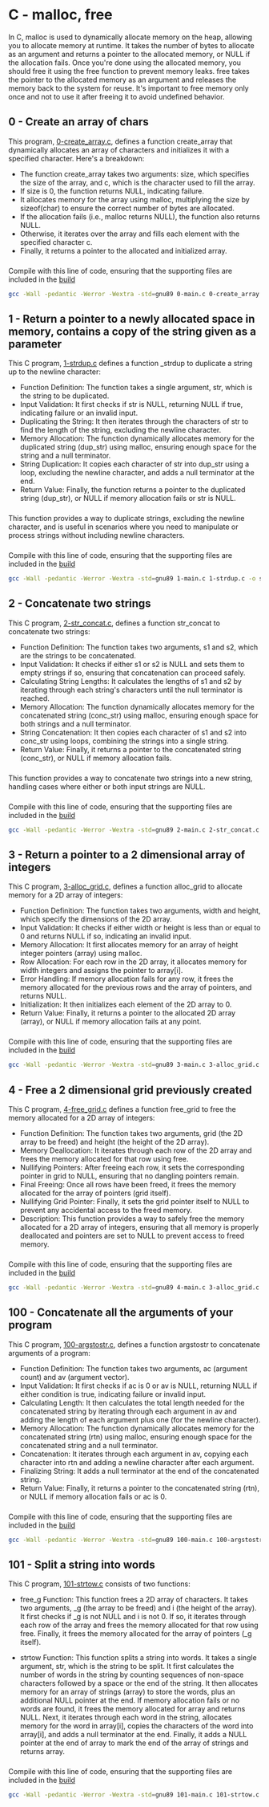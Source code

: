 # C - malloc, free


In C, malloc is used to dynamically allocate memory on the heap, allowing you to allocate memory at runtime. It takes the number of bytes to allocate as an argument and returns a pointer to the allocated memory, or NULL if the allocation fails. Once you're done using the allocated memory, you should free it using the free function to prevent memory leaks. free takes the pointer to the allocated memory as an argument and releases the memory back to the system for reuse. It's important to free memory only once and not to use it after freeing it to avoid undefined behavior.

## 0 - Create an array of chars
This program, [0-create\_array.c](https://github.com/amirasabdu/holbertonschool-low_level_programming/blob/main/malloc_free/0-create_array.c), defines a function create\_array that dynamically allocates an array of characters and initializes it with a specified character. Here's a breakdown:
- The function create\_array takes two arguments: size, which specifies the size of the array, and c, which is the character used to fill the array.
- If size is 0, the function returns NULL, indicating failure.
- It allocates memory for the array using malloc, multiplying the size by sizeof(char) to ensure the correct number of bytes are allocated.
- If the allocation fails (i.e., malloc returns NULL), the function also returns NULL.
- Otherwise, it iterates over the array and fills each element with the specified character c.
- Finally, it returns a pointer to the allocated and initialized array.
###
Compile with this line of code, ensuring that the supporting files are included in the [build](https://github.com/amirasabdu/holbertonschool-low_level_programming/tree/main/malloc_free/build)
```sh
gcc -Wall -pedantic -Werror -Wextra -std=gnu89 0-main.c 0-create_array.c -o a
```

## 1 - Return a pointer to a newly allocated space in memory, contains a copy of the string given as a parameter

This C program, [1-strdup.c](https://github.com/amirasabdu/holbertonschool-low_level_programming/blob/main/malloc_free/1-strdup.c) defines a function \_strdup to duplicate a string up to the newline character:
- Function Definition: The function takes a single argument, str, which is the string to be duplicated.
- Input Validation: It first checks if str is NULL, returning NULL if true, indicating failure or an invalid input.
- Duplicating the String: It then iterates through the characters of str to find the length of the string, excluding the newline character.
- Memory Allocation: The function dynamically allocates memory for the duplicated string (dup\_str) using malloc, ensuring enough space for the string and a null terminator.
- String Duplication: It copies each character of str into dup\_str using a loop, excluding the newline character, and adds a null terminator at the end.
- Return Value: Finally, the function returns a pointer to the duplicated string (dup\_str), or NULL if memory allocation fails or str is NULL.
###
This function provides a way to duplicate strings, excluding the newline character, and is useful in scenarios where you need to manipulate or process strings without including newline characters.
###
Compile with this line of code, ensuring that the supporting files are included in the [build](https://github.com/amirasabdu/holbertonschool-low_level_programming/tree/main/malloc_free/build)
```sh
gcc -Wall -pedantic -Werror -Wextra -std=gnu89 1-main.c 1-strdup.c -o s
```
## 2 - Concatenate two strings

This C program, [2-str\_concat.c](https://github.com/amirasabdu/holbertonschool-low_level_programming/blob/main/malloc_free/2-str_concat.c), defines a function str\_concat to concatenate two strings:
- Function Definition: The function takes two arguments, s1 and s2, which are the strings to be concatenated.
- Input Validation: It checks if either s1 or s2 is NULL and sets them to empty strings if so, ensuring that concatenation can proceed safely.
- Calculating String Lengths: It calculates the lengths of s1 and s2 by iterating through each string's characters until the null terminator is reached.
- Memory Allocation: The function dynamically allocates memory for the concatenated string (conc\_str) using malloc, ensuring enough space for both strings and a null terminator.
- String Concatenation: It then copies each character of s1 and s2 into conc\_str using loops, combining the strings into a single string.
- Return Value: Finally, it returns a pointer to the concatenated string (conc\_str), or NULL if memory allocation fails.
###
This function provides a way to concatenate two strings into a new string, handling cases where either or both input strings are NULL.
###
Compile with this line of code, ensuring that the supporting files are included in the [build](https://github.com/amirasabdu/holbertonschool-low_level_programming/tree/main/malloc_free/build)
```sh
gcc -Wall -pedantic -Werror -Wextra -std=gnu89 2-main.c 2-str_concat.c -o 2-str_concat
```

## 3 - Return a pointer to a 2 dimensional array of integers
This C program, [3-alloc\_grid.c](https://github.com/amirasabdu/holbertonschool-low_level_programming/blob/main/malloc_free/3-alloc_grid.c), defines a function alloc\_grid to allocate memory for a 2D array of integers:
- Function Definition: The function takes two arguments, width and height, which specify the dimensions of the 2D array.
- Input Validation: It checks if either width or height is less than or equal to 0 and returns NULL if so, indicating an invalid input.
- Memory Allocation: It first allocates memory for an array of height integer pointers (array) using malloc.
- Row Allocation: For each row in the 2D array, it allocates memory for width integers and assigns the pointer to array[i].
- Error Handling: If memory allocation fails for any row, it frees the memory allocated for the previous rows and the array of pointers, and returns NULL.
- Initialization: It then initializes each element of the 2D array to 0.
- Return Value: Finally, it returns a pointer to the allocated 2D array (array), or NULL if memory allocation fails at any point.
###
Compile with this line of code, ensuring that the supporting files are included in the [build](https://github.com/amirasabdu/holbertonschool-low_level_programming/tree/main/malloc_free/build)
```sh
gcc -Wall -pedantic -Werror -Wextra -std=gnu89 3-main.c 3-alloc_grid.c -o 3-alloc_grid
```

## 4 - Free a 2 dimensional grid previously created

This C program, [4-free\_grid.c](https://github.com/amirasabdu/holbertonschool-low_level_programming/blob/main/malloc_free/4-free_grid.c) defines a function free\_grid to free the memory allocated for a 2D array of integers:
- Function Definition: The function takes two arguments, grid (the 2D array to be freed) and height (the height of the 2D array).
- Memory Deallocation: It iterates through each row of the 2D array and frees the memory allocated for that row using free.
- Nullifying Pointers: After freeing each row, it sets the corresponding pointer in grid to NULL, ensuring that no dangling pointers remain.
- Final Freeing: Once all rows have been freed, it frees the memory allocated for the array of pointers (grid itself).
- Nullifying Grid Pointer: Finally, it sets the grid pointer itself to NULL to prevent any accidental access to the freed memory.
- Description: This function provides a way to safely free the memory allocated for a 2D array of integers, ensuring that all memory is properly deallocated and pointers are set to NULL to prevent access to freed memory.
###
Compile with this line of code, ensuring that the supporting files are included in the [build](https://github.com/amirasabdu/holbertonschool-low_level_programming/tree/main/malloc_free/build)
```sh
gcc -Wall -pedantic -Werror -Wextra -std=gnu89 4-main.c 3-alloc_grid.c 4-free_grid.c -o 4-free_grid
```

## 100 - Concatenate all the arguments of your program

This C program, [100-argstostr.c](https://github.com/amirasabdu/holbertonschool-low_level_programming/blob/main/malloc_free/100-argstostr.c), defines a function argstostr to concatenate arguments of a program:
- Function Definition: The function takes two arguments, ac (argument count) and av (argument vector).
- Input Validation: It first checks if ac is 0 or av is NULL, returning NULL if either condition is true, indicating failure or invalid input.
- Calculating Length: It then calculates the total length needed for the concatenated string by iterating through each argument in av and adding the length of each argument plus one (for the newline character).
- Memory Allocation: The function dynamically allocates memory for the concatenated string (rtn) using malloc, ensuring enough space for the concatenated string and a null terminator.
- Concatenation: It iterates through each argument in av, copying each character into rtn and adding a newline character after each argument.
- Finalizing String: It adds a null terminator at the end of the concatenated string.
- Return Value: Finally, it returns a pointer to the concatenated string (rtn), or NULL if memory allocation fails or ac is 0.

###
Compile with this line of code, ensuring that the supporting files are included in the [build](https://github.com/amirasabdu/holbertonschool-low_level_programming/tree/main/malloc_free/build)
```sh
gcc -Wall -pedantic -Werror -Wextra -std=gnu89 100-main.c 100-argstostr.c -o args
```

## 101 - Split a string into words
This C program, [101-strtow.c](https://github.com/amirasabdu/holbertonschool-low_level_programming/blob/main/malloc_free/101-strtow.c) consists of two functions:

- free\_g Function: This function frees a 2D array of characters. It takes two arguments, \_g (the array to be freed) and i (the height of the array). It first checks if \_g is not NULL and i is not 0. If so, it iterates through each row of the array and frees the memory allocated for that row using free. Finally, it frees the memory allocated for the array of pointers (\_g itself).

- strtow Function: This function splits a string into words. It takes a single argument, str, which is the string to be split. It first calculates the number of words in the string by counting sequences of non-space characters followed by a space or the end of the string. It then allocates memory for an array of strings (array) to store the words, plus an additional NULL pointer at the end. If memory allocation fails or no words are found, it frees the memory allocated for array and returns NULL. Next, it iterates through each word in the string, allocates memory for the word in array[i], copies the characters of the word into array[i], and adds a null terminator at the end. Finally, it adds a NULL pointer at the end of array to mark the end of the array of strings and returns array.

###
Compile with this line of code, ensuring that the supporting files are included in the [build](https://github.com/amirasabdu/holbertonschool-low_level_programming/tree/main/malloc_free/build)
```sh
gcc -Wall -pedantic -Werror -Wextra -std=gnu89 101-main.c 101-strtow.c -o strtow
```
